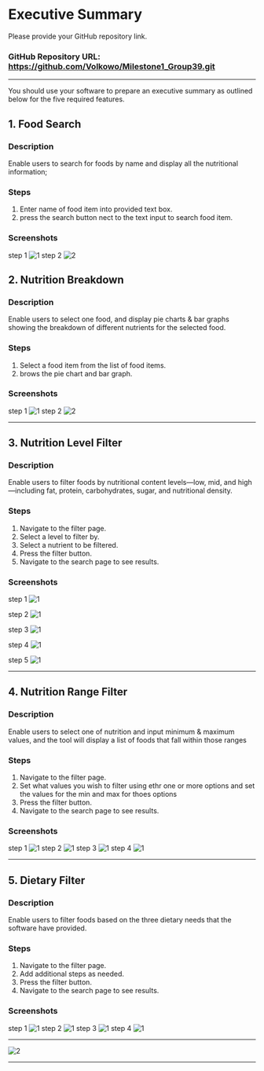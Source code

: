 # Executive Summary

Please provide your GitHub repository link.
### GitHub Repository URL: https://github.com/Volkowo/Milestone1_Group39.git

---

You should use your software to prepare an executive summary as outlined below for the five required features.

## 1. Food Search
### Description  
Enable users to search for foods by name and display all the nutritional information;

### Steps
1. Enter name of food item into provided text box.
2. press the search button nect to the text input to search food item.

### Screenshots
step 1
![1](./FSstep1.png)
step 2
![2](./FSstep2.png)



## 2. Nutrition Breakdown
### Description  
Enable users to select one food, and display pie charts & bar graphs showing the breakdown of different nutrients for the selected food.

### Steps
1. Select a food item from the list of food items.
2. brows the pie chart and bar graph.

### Screenshots
step 1
![1](./NBstep1.png)
step 2
![2](./NBstep2.png)

---

## 3. Nutrition Level Filter
### Description  
Enable users to filter foods by nutritional content levels—low, mid, and high—including fat, protein, carbohydrates, sugar, and nutritional density.

### Steps
1. Navigate to the filter page.
2. Select a level to filter by.
3. Select a nutrient to be filtered.
4. Press the filter button.
5. Navigate to the search page to see results.

### Screenshots
step 1
![1](./NLstep1.png)

step 2
![1](./NLstep2.png)

step 3
![1](./NLstep3.png)

step 4
![1](./NLstep4.png)

step 5
![1](./NLstep5.png)

---

## 4. Nutrition Range Filter
### Description  
Enable users to select one of nutrition and input minimum & maximum values, and the tool will display a list of foods that fall within those ranges

### Steps
1. Navigate to the filter page.
2. Set what values you wish to filter using ethr one or more options and set the values for the min and max for thoes options
3. Press the filter button.
4. Navigate to the search page to see results.
### Screenshots
step 1
![1](./NLstep1.png)
step 2
![1](./NRstep2.png)
step 3
![1](./NLstep4.png)
step 4
![1](./NLstep5.png)


---

## 5. Dietary Filter
### Description  
Enable users to filter foods based on the three dietary needs that the software have provided.

### Steps
1. Navigate to the filter page.
2. Add additional steps as needed.
3. Press the filter button.
4. Navigate to the search page to see results.

### Screenshots
step 1
![1](./NLstep1.png)
step 2
![1](./DNstep2.png)
step 3
![1](./NLstep4.png)
step 4
![1](./NLstep5.png)


---

![2](./visual_design.png)


---
